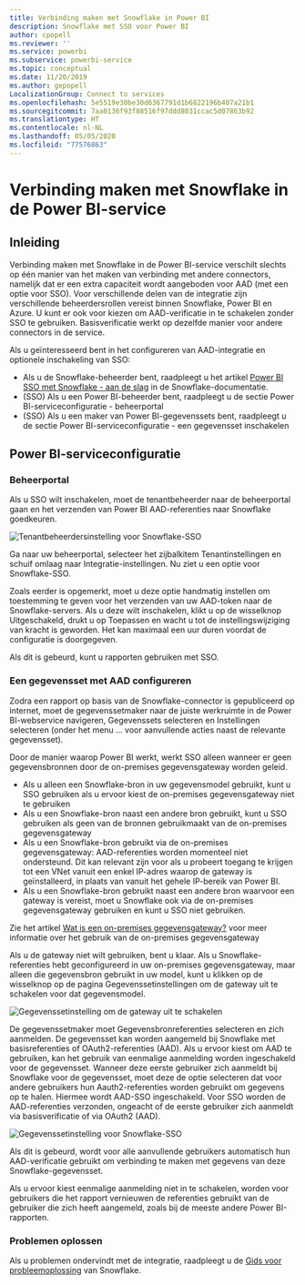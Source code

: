 ```yaml
---
title: Verbinding maken met Snowflake in Power BI
description: Snowflake met SSO voor Power BI
author: cpopell
ms.reviewer: ''
ms.service: powerbi
ms.subservice: powerbi-service
ms.topic: conceptual
ms.date: 11/20/2019
ms.author: gepopell
LocalizationGroup: Connect to services
ms.openlocfilehash: 5e5519e30be30d6367791d1b6822196b407a21b1
ms.sourcegitcommit: 7aa0136f93f88516f97ddd8031ccac5d07863b92
ms.translationtype: HT
ms.contentlocale: nl-NL
ms.lasthandoff: 05/05/2020
ms.locfileid: "77576863"
---
```

#  <a name="connecting-to-snowflake-in-power-bi-service"></a>Verbinding maken met Snowflake in de Power BI-service

## <a name="introduction"></a>Inleiding

Verbinding maken met Snowflake in de Power BI-service verschilt slechts op één manier van het maken van verbinding met andere connectors, namelijk dat er een extra capaciteit wordt aangeboden voor AAD (met een optie voor SSO). Voor verschillende delen van de integratie zijn verschillende beheerdersrollen vereist binnen Snowflake, Power BI en Azure. U kunt er ook voor kiezen om AAD-verificatie in te schakelen zonder SSO te gebruiken. Basisverificatie werkt op dezelfde manier voor andere connectors in de service.

Als u geïnteresseerd bent in het configureren van AAD-integratie en optionele inschakeling van SSO:
* Als u de Snowflake-beheerder bent, raadpleegt u het artikel [Power BI SSO met Snowflake - aan de slag](https://docs.snowflake.net/manuals/LIMITEDACCESS/oauth-powerbi.html) in de Snowflake-documentatie.
* (SSO) Als u een Power BI-beheerder bent, raadpleegt u de sectie Power BI-serviceconfiguratie - beheerportal
* (SSO) Als u een maker van Power BI-gegevenssets bent, raadpleegt u de sectie Power BI-serviceconfiguratie - een gegevensset inschakelen

## <a name="power-bi-service-configuration"></a>Power BI-serviceconfiguratie

### <a name="admin-portal"></a>Beheerportal

Als u SSO wilt inschakelen, moet de tenantbeheerder naar de beheerportal gaan en het verzenden van Power BI AAD-referenties naar Snowflake goedkeuren.

![Tenantbeheerdersinstelling voor Snowflake-SSO](media/service-connect-snowflake/snowflakessotenant.png)

Ga naar uw beheerportal, selecteer het zijbalkitem Tenantinstellingen en schuif omlaag naar Integratie-instellingen. Nu ziet u een optie voor Snowflake-SSO.

Zoals eerder is opgemerkt, moet u deze optie handmatig instellen om toestemming te geven voor het verzenden van uw AAD-token naar de Snowflake-servers. Als u deze wilt inschakelen, klikt u op de wisselknop Uitgeschakeld, drukt u op Toepassen en wacht u tot de instellingswijziging van kracht is geworden. Het kan maximaal een uur duren voordat de configuratie is doorgegeven.

Als dit is gebeurd, kunt u rapporten gebruiken met SSO.

### <a name="configuring-a-dataset-with-aad"></a>Een gegevensset met AAD configureren

Zodra een rapport op basis van de Snowflake-connector is gepubliceerd op internet, moet de gegevenssetmaker naar de juiste werkruimte in de Power BI-webservice navigeren, Gegevenssets selecteren en Instellingen selecteren (onder het menu ... voor aanvullende acties naast de relevante gegevensset).

Door de manier waarop Power BI werkt, werkt SSO alleen wanneer er geen gegevensbronnen door de on-premises gegevensgateway worden geleid.

* Als u alleen een Snowflake-bron in uw gegevensmodel gebruikt, kunt u SSO gebruiken als u ervoor kiest de on-premises gegevensgateway niet te gebruiken
* Als u een Snowflake-bron naast een andere bron gebruikt, kunt u SSO gebruiken als geen van de bronnen gebruikmaakt van de on-premises gegevensgateway
* Als u een Snowflake-bron gebruikt via de on-premises gegevensgateway: AAD-referenties worden momenteel niet ondersteund. Dit kan relevant zijn voor als u probeert toegang te krijgen tot een VNet vanuit een enkel IP-adres waarop de gateway is geïnstalleerd, in plaats van vanuit het gehele IP-bereik van Power BI.
* Als u een Snowflake-bron gebruikt naast een andere bron waarvoor een gateway is vereist, moet u Snowflake ook via de on-premises gegevensgateway gebruiken en kunt u SSO niet gebruiken.

Zie het artikel [Wat is een on-premises gegevensgateway?](https://docs.microsoft.com/power-bi/service-gateway-onprem) voor meer informatie over het gebruik van de on-premises gegevensgateway

Als u de gateway niet wilt gebruiken, bent u klaar. Als u Snowflake-referenties hebt geconfigureerd in uw on-premises gegevensgateway, maar alleen die gegevensbron gebruikt in uw model, kunt u klikken op de wisselknop op de pagina Gegevenssetinstellingen om de gateway uit te schakelen voor dat gegevensmodel.

![Gegevenssetinstelling om de gateway uit te schakelen](media/service-connect-snowflake/snowflake_gateway_toggle_off.png)

De gegevenssetmaker moet Gegevensbronreferenties selecteren en zich aanmelden. De gegevensset kan worden aangemeld bij Snowflake met basisreferenties of OAuth2-referenties (AAD). Als u ervoor kiest om AAD te gebruiken, kan het gebruik van eenmalige aanmelding worden ingeschakeld voor de gegevensset. Wanneer deze eerste gebruiker zich aanmeldt bij Snowflake voor de gegevensset, moet deze de optie selecteren dat voor andere gebruikers hun Aauth2-referenties worden gebruikt om gegevens op te halen. Hiermee wordt AAD-SSO ingeschakeld. Voor SSO worden de AAD-referenties verzonden, ongeacht of de eerste gebruiker zich aanmeldt via basisverificatie of via OAuth2 (AAD). 

![Gegevenssetinstelling voor Snowflake-SSO](media/service-connect-snowflake/snowflakessocredui.png)

Als dit is gebeurd, wordt voor alle aanvullende gebruikers automatisch hun AAD-verificatie gebruikt om verbinding te maken met gegevens van deze Snowflake-gegevensset.

Als u ervoor kiest eenmalige aanmelding niet in te schakelen, worden voor gebruikers die het rapport vernieuwen de referenties gebruikt van de gebruiker die zich heeft aangemeld, zoals bij de meeste andere Power BI-rapporten.

### <a name="troubleshooting"></a>Problemen oplossen

Als u problemen ondervindt met de integratie, raadpleegt u de [Gids voor probleemoplossing](https://docs.snowflake.net/manuals/LIMITEDACCESS/oauth-powerbi.html#troubleshooting) van Snowflake.

